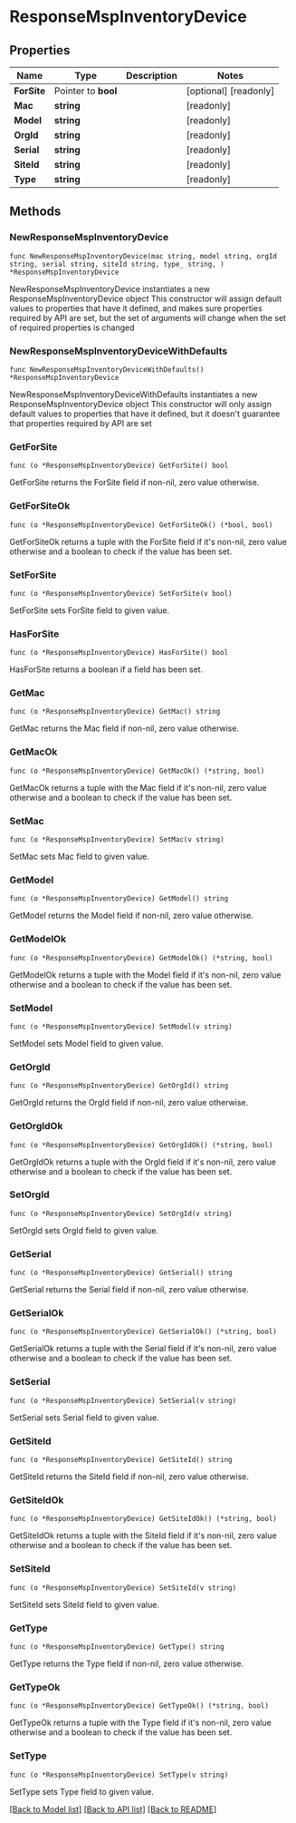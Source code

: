 # ResponseMspInventoryDevice

## Properties

Name | Type | Description | Notes
------------ | ------------- | ------------- | -------------
**ForSite** | Pointer to **bool** |  | [optional] [readonly] 
**Mac** | **string** |  | [readonly] 
**Model** | **string** |  | [readonly] 
**OrgId** | **string** |  | [readonly] 
**Serial** | **string** |  | [readonly] 
**SiteId** | **string** |  | [readonly] 
**Type** | **string** |  | [readonly] 

## Methods

### NewResponseMspInventoryDevice

`func NewResponseMspInventoryDevice(mac string, model string, orgId string, serial string, siteId string, type_ string, ) *ResponseMspInventoryDevice`

NewResponseMspInventoryDevice instantiates a new ResponseMspInventoryDevice object
This constructor will assign default values to properties that have it defined,
and makes sure properties required by API are set, but the set of arguments
will change when the set of required properties is changed

### NewResponseMspInventoryDeviceWithDefaults

`func NewResponseMspInventoryDeviceWithDefaults() *ResponseMspInventoryDevice`

NewResponseMspInventoryDeviceWithDefaults instantiates a new ResponseMspInventoryDevice object
This constructor will only assign default values to properties that have it defined,
but it doesn't guarantee that properties required by API are set

### GetForSite

`func (o *ResponseMspInventoryDevice) GetForSite() bool`

GetForSite returns the ForSite field if non-nil, zero value otherwise.

### GetForSiteOk

`func (o *ResponseMspInventoryDevice) GetForSiteOk() (*bool, bool)`

GetForSiteOk returns a tuple with the ForSite field if it's non-nil, zero value otherwise
and a boolean to check if the value has been set.

### SetForSite

`func (o *ResponseMspInventoryDevice) SetForSite(v bool)`

SetForSite sets ForSite field to given value.

### HasForSite

`func (o *ResponseMspInventoryDevice) HasForSite() bool`

HasForSite returns a boolean if a field has been set.

### GetMac

`func (o *ResponseMspInventoryDevice) GetMac() string`

GetMac returns the Mac field if non-nil, zero value otherwise.

### GetMacOk

`func (o *ResponseMspInventoryDevice) GetMacOk() (*string, bool)`

GetMacOk returns a tuple with the Mac field if it's non-nil, zero value otherwise
and a boolean to check if the value has been set.

### SetMac

`func (o *ResponseMspInventoryDevice) SetMac(v string)`

SetMac sets Mac field to given value.


### GetModel

`func (o *ResponseMspInventoryDevice) GetModel() string`

GetModel returns the Model field if non-nil, zero value otherwise.

### GetModelOk

`func (o *ResponseMspInventoryDevice) GetModelOk() (*string, bool)`

GetModelOk returns a tuple with the Model field if it's non-nil, zero value otherwise
and a boolean to check if the value has been set.

### SetModel

`func (o *ResponseMspInventoryDevice) SetModel(v string)`

SetModel sets Model field to given value.


### GetOrgId

`func (o *ResponseMspInventoryDevice) GetOrgId() string`

GetOrgId returns the OrgId field if non-nil, zero value otherwise.

### GetOrgIdOk

`func (o *ResponseMspInventoryDevice) GetOrgIdOk() (*string, bool)`

GetOrgIdOk returns a tuple with the OrgId field if it's non-nil, zero value otherwise
and a boolean to check if the value has been set.

### SetOrgId

`func (o *ResponseMspInventoryDevice) SetOrgId(v string)`

SetOrgId sets OrgId field to given value.


### GetSerial

`func (o *ResponseMspInventoryDevice) GetSerial() string`

GetSerial returns the Serial field if non-nil, zero value otherwise.

### GetSerialOk

`func (o *ResponseMspInventoryDevice) GetSerialOk() (*string, bool)`

GetSerialOk returns a tuple with the Serial field if it's non-nil, zero value otherwise
and a boolean to check if the value has been set.

### SetSerial

`func (o *ResponseMspInventoryDevice) SetSerial(v string)`

SetSerial sets Serial field to given value.


### GetSiteId

`func (o *ResponseMspInventoryDevice) GetSiteId() string`

GetSiteId returns the SiteId field if non-nil, zero value otherwise.

### GetSiteIdOk

`func (o *ResponseMspInventoryDevice) GetSiteIdOk() (*string, bool)`

GetSiteIdOk returns a tuple with the SiteId field if it's non-nil, zero value otherwise
and a boolean to check if the value has been set.

### SetSiteId

`func (o *ResponseMspInventoryDevice) SetSiteId(v string)`

SetSiteId sets SiteId field to given value.


### GetType

`func (o *ResponseMspInventoryDevice) GetType() string`

GetType returns the Type field if non-nil, zero value otherwise.

### GetTypeOk

`func (o *ResponseMspInventoryDevice) GetTypeOk() (*string, bool)`

GetTypeOk returns a tuple with the Type field if it's non-nil, zero value otherwise
and a boolean to check if the value has been set.

### SetType

`func (o *ResponseMspInventoryDevice) SetType(v string)`

SetType sets Type field to given value.



[[Back to Model list]](../README.md#documentation-for-models) [[Back to API list]](../README.md#documentation-for-api-endpoints) [[Back to README]](../README.md)


